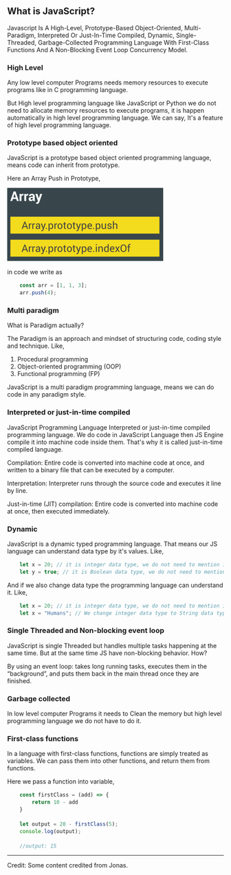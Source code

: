 ## What is JavaScript?

Javascript Is A High-Level, Prototype-Based Object-Oriented, Multi-Paradigm, Interpreted Or Just-In-Time Compiled, Dynamic, Single-Threaded, Garbage-Collected Programming Language With First-Class Functions And A Non-Blocking Event Loop Concurrency Model.

### High Level
Any low level computer Programs needs memory resources to execute programs like in C programming language.

But High level programming language like JavaScript or Python we do not need to allocate memory resources to execute programs, it is happen automatically in high level programming language. We can say, It's a feature of high level programming language.

### Prototype based object oriented
JavaScript is a prototype based object oriented programming language, means code can inherit from prototype.

Here an Array Push in Prototype,

![Prototype](./images/prototype.png)

in code we write as

```js
    const arr = [1, 1, 3];
    arr.push(4);
```
### Multi paradigm
What is Paradigm actually? 

The Paradigm is an approach and mindset of structuring code, coding style and technique. Like,

1. Procedural programming
2. Object-oriented programming (OOP)
3. Functional programming (FP)

JavaScript is a multi paradigm programming language, means we can do code in any paradigm style.

### Interpreted or just-in-time compiled
JavaScript Programming Language Interpreted or just-in-time compiled programming language. We do code in JavaScript Language then JS Engine compile it into machine code inside them. That's why it is called just-in-time compiled language. 

Compilation: Entire code is converted into machine code at once, and written to a binary file that can be executed by a computer.

Interpretation: Interpreter runs through the source code and executes it line by line.

Just-in-time (JIT) compilation: Entire code is converted into machine code at once, then executed immediately.

### Dynamic 
JavaScript is a dynamic typed programming language. That means our JS language can understand data type by it's values. Like,

```js 
    let x = 20; // it is integer data type, we do not need to mention it to the language.
    let y = true; // it is Boolean data type, we do not need to mention it to the language.
```
And if we also change data type the programming language can understand it. Like,

```js 
    let x = 20; // it is integer data type, we do not need to mention it to the language.
    let x = "Humans"; // We change integer data type to String data type, we do not need to mention it to the language.
```
### Single Threaded and Non-blocking event loop
JavaScript is single Threaded but handles multiple tasks happening at the same time. But at the same time JS have non-blocking behavior. How?

By using an event loop: takes long running tasks, executes them in the “background”, and puts them back in the main thread once they are finished.

### Garbage collected
In low level computer Programs it needs to Clean the memory but high level programming language we do not have to do it. 

### First-class functions
In a language with first-class functions, functions are simply treated as variables. We can pass them into other functions, and return them from functions.

Here we pass a function into variable,

```js 
    const firstClass = (add) => {
        return 10 - add
    }

    let output = 20 - firstClass(5);
    console.log(output);

    //output: 15
```

---
Credit: Some content credited from Jonas. 





















